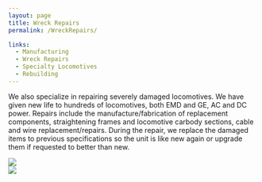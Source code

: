 ```yaml
---
layout: page
title: Wreck Repairs
permalink: /WreckRepairs/

links:
  - Manufacturing
  - Wreck Repairs
  - Specialty Locomotives
  - Rebuilding
---
```

We also specialize in repairing severely damaged locomotives. We have given new life to hundreds of locomotives, both EMD and GE, AC and DC power.  Repairs include the manufacture/fabrication of replacement components, straightening frames and locomotive carbody sections, cable and wire replacement/repairs.  During the repair, we replace the damaged items to previous specifications so the unit is like new again or upgrade them if requested to better than new.

<div class="row">
  <div class="col-md-6">
    <img src="{{site.baseurl}}/images/WreckRepair/First look 006.jpg" class="img-responsive">
  </div>

  <div class="col-md-6">
    <img src="{{site.baseurl}}/images/WreckRepair/qcm unit.jpeg" class="img-responsive">
  </div>
</div>
